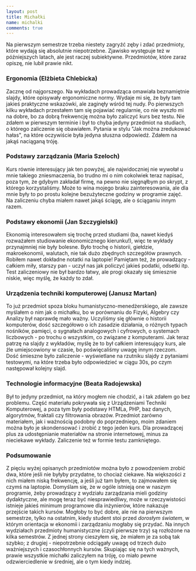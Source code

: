 ```yaml
---
layout: post
title: Michałki
name: michalki
comments: true
---
```


Na pierwszym semestrze trzeba niestety zagryźć zęby i zdać przedmioty, które wydają się absolutnie niepotrzebne. Zjawisko występuje też w późniejszych latach, ale jest raczej subiektywne. Przedmiotów, które zaraz opiszę, nie lubił prawie nikt.

### Ergonomia (Elżbieta Chlebicka)

Zacznę od najgorszego. Na wykładach prowadząca omawiała beznamiętnie slajdy, które opisywały ergonomiczne normy. Wydaje mi się, że były tam jakieś praktyczne wskazówki, ale zaginęły wśród tej nudy. Po pierwszych kilku wykładach przestałem tam się pojawiać regularnie, co nie wyszło mi na dobre, bo za dobrą frekwencję można było zaliczyć kurs bez testu. Nie zdałem w pierwszym terminie i był to chyba jedyny przedmiot na studiach, o którego zaliczenie się obawiałem. Pytania w stylu "Jak można zredukować hałas", na które oczywiście była jedyna słuszna odpowiedź. Zdałem na jakąś naciąganą tróję.

### Podstawy zarządzania (Maria Szeloch)

Kurs równie interesujący jak ten powyżej, ale najwidoczniej nie wywołał u mnie takiego zniesmaczenia, bo trudno mi o nim cokolwiek teraz napisać, poza tym, że gdybym zakładał firmę, na pewno nie sięgnąłbym po skrypt, z którego korzystaliśmy. Może to wina mojego braku zainteresowania, ale dla mnie były to po prostu kolejne bezużyteczne godziny w programie zajęć. Na zaliczeniu chyba miałem nawet jakąś ściągę, ale o ściąganiu innym razem.

### Podstawy ekonomii (Jan Szczygielski)

Ekonomią interesowałem się trochę przed studiami (ba, nawet kiedyś rozważałem studiowanie ekonomicznego kierunku!), więc te wykłady przynajmniej nie były bolesne. Było trochę o historii, giełdzie, makroekonomii, walutach, nie tak dużo zbędnych szczegółów prawnych. Robiłem nawet dokładne notatki na laptopie! Pamiętam też, że prowadzący - całkiem miły, starszy pan - uczył nas jak policzyć jakieś podatki, odsetki itp. Test zaliczeniowy nie był bardzo łatwy, ale progi okazały się śmiesznie niskie, więc myślę, że każdy to zdał.

### Urządzenia techniki komputerowej (Janusz Martan)

To już przedmiot spoza bloku humanistyczno-menedżerskiego, ale zawsze myślałem o nim jak o michałku, bo w porównaniu do Fizyki, Algebry czy Analizy był naprawdę mało ważny. Uczyliśmy się głównie o historii komputerów, dość szczegółowo o ich zasadzie działania, o różnych typach nośników, pamięci, o sygnałach analogowych i cyfrowych, o systemach liczbowych - po trochu o wszystkim, co związane z komputerami. Jak teraz patrzę na slajdy z wykładów, myślę że to był całkiem interesujący kurs, ale źle umiejscowiony w czasie, bo poświęcaliśmy uwagę innym rzeczom. Dość śmieszne było zaliczenie - wyświetlane na rzutniku slajdy z pytaniami testowymi, na które trzeba było odpowiedzieć w ciągu 30s, po czym następował kolejny slajd.

### Technologie informacyjne (Beata Radojewska)

Był to jedyny przedmiot, na który mogłem nie chodzić, a i tak zdałem go bez problemu. Część materiału pokrywała się z Urządzeniami Techniki Komputerowej, a poza tym były podstawy HTMLa, PHP, baz danych, algorytmów, fraktali czy filtrowania obrazów. Przedmiot zarówno materiałem, jak i ważnością podobny do poprzedniego, moim zdaniem można było je skondensować i zrobić z tego jeden kurs. Dla prowadzącej plus za udostępnianie materiałów na stronie internetowej, minus za nieciekawe wykłady. Zaliczenie też w formie testu zamkniętego.

### Podsumowanie

Z pięciu wyżej opisanych przedmiotów można było z powodzeniem zrobić dwa, które jeśli nie byłyby przydatne, to chociaż ciekawe. Na większości z nich miałem niską frekwencję, a jeśli już tam byłem, to zajmowałem się czymś na laptopie. Domyślam się, że w ogóle istnieją one w naszym programie, żeby prowadzący z wydziału zarządzania mieli godziny dydaktyczne, ale mogę teraz być niesprawiedliwy, może w rzeczywistości istnieje jakieś minimum programowe dla inżynierów, które nakazuje przejście takich kursów. Mogłoby to być dobre, ale nie na pierwszym semestrze, tylko na ostatnim, kiedy student stoi przed _dorosłym światem_, w którym orientacja w ekonomii i zarządzaniu mogłaby się przydać. Na innych wydziałach przedmioty humanistyczne (czyli pierwsze trzy) są rozłożone na kilka semestrów. Z jednej strony cieszyłem się, że miałem je za sobą tak szybko; z drugiej - niepotrzebnie odciągały uwagę od trzech dużo ważniejszych i czasochłonnych kursów. Skupiając się na tych ważnych, prawie wszystkie michałki zaliczyłem na tróję, co miało pewne odzwierciedlenie w średniej, ale o tym kiedy indziej.